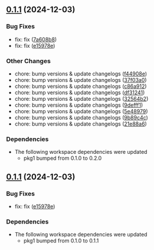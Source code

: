 
## [0.1.1](https://github.com/codaxio/cdx-release-test/compare/svc1-v0.1.0...svc1-v0.1.1) (2024-12-03)

### Bug Fixes

* fix: fix ([7a608b8](https://github.com/codaxio/cdx-release-test/commit/7a608b81b4d0d6eae4818dc7b9e0ba4a05308e43))
* fix: fix ([e15978e](https://github.com/codaxio/cdx-release-test/commit/e15978ed7e1de77ee984197db37e6bbd13574f7a))

### Other Changes

* chore: bump versions & update changelogs ([f44908e](https://github.com/codaxio/cdx-release-test/commit/f44908ea9eeae24d3b803db1cf501dbb2157d76c))
* chore: bump versions & update changelogs ([37f03a0](https://github.com/codaxio/cdx-release-test/commit/37f03a081150088b3021adf6b15828d8483b90f3))
* chore: bump versions & update changelogs ([c86a912](https://github.com/codaxio/cdx-release-test/commit/c86a9122a12fe6dec2c926d4022e865f0f72b74c))
* chore: bump versions & update changelogs ([df31241](https://github.com/codaxio/cdx-release-test/commit/df31241c7f8ea346357ea075a783dcfe16103e44))
* chore: bump versions & update changelogs ([32564b2](https://github.com/codaxio/cdx-release-test/commit/32564b2f7aa00ffb9b4a63b478a5eb1b1bfba3e0))
* chore: bump versions & update changelogs ([9defff1](https://github.com/codaxio/cdx-release-test/commit/9defff1d509f3f4c0335b078c41085af03b5bcf0))
* chore: bump versions & update changelogs ([5e48979](https://github.com/codaxio/cdx-release-test/commit/5e48979b115c3ce59a4b01be1a6333d44b07b36e))
* chore: bump versions & update changelogs ([9b89c4c](https://github.com/codaxio/cdx-release-test/commit/9b89c4c2dc1cc06f6535012c76d159afd218a1e8))
* chore: bump versions & update changelogs ([21e88a6](https://github.com/codaxio/cdx-release-test/commit/21e88a6fa586b9afca397cb036e55d2039b2af44))

### Dependencies

* The following workspace dependencies were updated
    * pkg1 bumped from 0.1.0 to 0.2.0


## [0.1.1](https://github.com/codaxio/cdx-release-test/compare/svc1-v0.1.0...svc1-v0.1.1) (2024-12-03)

### Bug Fixes

* fix: fix ([e15978e](https://github.com/codaxio/cdx-release-test/commit/e15978ed7e1de77ee984197db37e6bbd13574f7a))

### Dependencies

* The following workspace dependencies were updated
    * pkg1 bumped from 0.1.0 to 0.1.1
